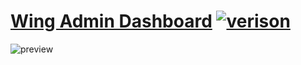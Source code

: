 # [Wing Admin Dashboard](https://tayyab-khalid.github.io/wing-admin-dashboard/) [![verison](https://badge.fury.io/js/survey-monkey-streams.svg)](//npmjs.com/package/survey-monkey-streams)

![preview](https://github.com/tayyab-khalid/wing-admin-dashboard/blob/master/src/assets/img/readme/bg.jpg?raw=true)
